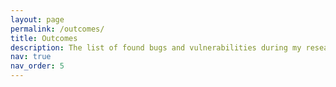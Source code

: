 ```yaml
---
layout: page
permalink: /outcomes/
title: Outcomes
description: The list of found bugs and vulnerabilities during my research.
nav: true
nav_order: 5
---
```


